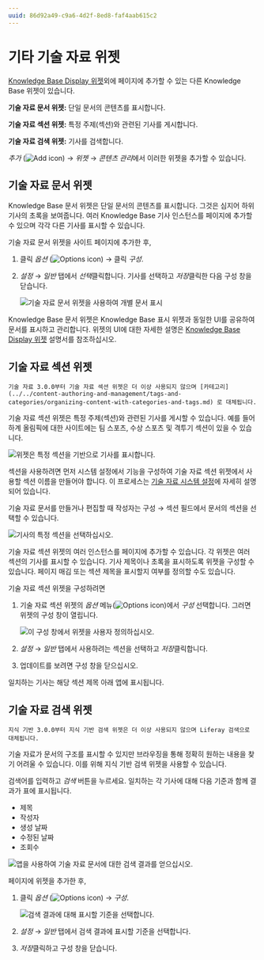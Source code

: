 ```yaml
---
uuid: 86d92a49-c9a6-4d2f-8ed8-faf4aab615c2
---
```


# 기타 기술 자료 위젯

[Knowledge Base Display 위젯](knowledge-base-display-widget.md)외에 페이지에 추가할 수 있는 다른 Knowledge Base 위젯이 있습니다.

**기술 자료 문서 위젯:** 단일 문서의 콘텐츠를 표시합니다.

**기술 자료 섹션 위젯:** 특정 주제(섹션)와 관련된 기사를 게시합니다.

**기술 자료 검색 위젯:** 기사를 검색합니다.

*추가* (![Add icon](../../images/icon-add.png)) &rarr; *위젯* &rarr; *콘텐츠 관리*에서 이러한 위젯을 추가할 수 있습니다.

## 기술 자료 문서 위젯

Knowledge Base 문서 위젯은 단일 문서의 콘텐츠를 표시합니다. 그것은 심지어 하위 기사의 초록을 보여줍니다. 여러 Knowledge Base 기사 인스턴스를 페이지에 추가할 수 있으며 각각 다른 기사를 표시할 수 있습니다.

기술 자료 문서 위젯을 사이트 페이지에 추가한 후,

1. 클릭 _옵션_ (![Options icon](../../images/icon-options.png)) &rarr; 클릭 *구성*.

1. *설정* &rarr; *일반* 탭에서 *선택*클릭합니다. 기사를 선택하고 *저장*클릭한 다음 구성 창을 닫습니다.

    ![기술 자료 문서 위젯을 사용하여 개별 문서 표시](./other-knowledge-base-widgets/images/01.png)

Knowledge Base 문서 위젯은 Knowledge Base 표시 위젯과 동일한 UI를 공유하여 문서를 표시하고 관리합니다. 위젯의 UI에 대한 자세한 설명은 [Knowledge Base Display 위젯](knowledge-base-display-widget.md) 설명서를 참조하십시오.

## 기술 자료 섹션 위젯

```{note}
기술 자료 3.0.0부터 기술 자료 섹션 위젯은 더 이상 사용되지 않으며 [카테고리](../../content-authoring-and-management/tags-and-categories/organizing-content-with-categories-and-tags.md) 로 대체됩니다.
```

기술 자료 섹션 위젯은 특정 주제(섹션)와 관련된 기사를 게시할 수 있습니다. 예를 들어 하계 올림픽에 대한 사이트에는 팀 스포츠, 수상 스포츠 및 격투기 섹션이 있을 수 있습니다.

![위젯은 특정 섹션을 기반으로 기사를 표시합니다.](./other-knowledge-base-widgets/images/02.png)

섹션을 사용하려면 먼저 시스템 설정에서 기능을 구성하여 기술 자료 섹션 위젯에서 사용할 섹션 이름을 만들어야 합니다. 이 프로세스는 [기술 자료 시스템 설정](knowledge-base-system-settings.md)에 자세히 설명되어 있습니다.

기술 자료 문서를 만들거나 편집할 때 작성자는 구성 &rarr; 섹션 필드에서 문서의 섹션을 선택할 수 있습니다.

![기사의 특정 섹션을 선택하십시오.](./other-knowledge-base-widgets/images/03.png)

기술 자료 섹션 위젯의 여러 인스턴스를 페이지에 추가할 수 있습니다. 각 위젯은 여러 섹션의 기사를 표시할 수 있습니다. 기사 제목이나 초록을 표시하도록 위젯을 구성할 수 있습니다. 페이지 매김 또는 섹션 제목을 표시할지 여부를 정의할 수도 있습니다.

기술 자료 섹션 위젯을 구성하려면

1. 기술 자료 섹션 위젯의 *옵션* 메뉴(![Options icon](../../images/icon-options.png))에서 *구성* 선택합니다. 그러면 위젯의 구성 창이 열립니다.

    ![이 구성 창에서 위젯을 사용자 정의하십시오.](./other-knowledge-base-widgets/images/04.png)

1. *설정* &rarr; *일반* 탭에서 사용하려는 섹션을 선택하고 *저장*클릭합니다.

1. 업데이트를 보려면 구성 창을 닫으십시오.

일치하는 기사는 해당 섹션 제목 아래 앱에 표시됩니다.

## 기술 자료 검색 위젯

```{note}
지식 기반 3.0.0부터 지식 기반 검색 위젯은 더 이상 사용되지 않으며 Liferay 검색으로 대체됩니다.
```

기술 자료가 문서의 구조를 표시할 수 있지만 브라우징을 통해 정확히 원하는 내용을 찾기 어려울 수 있습니다. 이를 위해 지식 기반 검색 위젯을 사용할 수 있습니다.

검색어를 입력하고 *검색* 버튼을 누르세요. 일치하는 각 기사에 대해 다음 기준과 함께 결과가 표에 표시됩니다.

* 제목
* 작성자
* 생성 날짜
* 수정된 날짜
* 조회수

![앱을 사용하여 기술 자료 문서에 대한 검색 결과를 얻으십시오.](./other-knowledge-base-widgets/images/05.png)

페이지에 위젯을 추가한 후,

1. 클릭 _옵션_ (![Options icon](../../images/icon-options.png)) &rarr; *구성*.

   ![검색 결과에 대해 표시할 기준을 선택합니다.](./other-knowledge-base-widgets/images/06.png)

1. *설정* &rarr; *일반* 탭에서 검색 결과에 표시할 기준을 선택합니다.

1. *저장*클릭하고 구성 창을 닫습니다.

